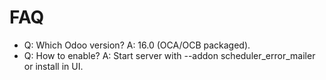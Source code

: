 # FAQ

- Q: Which Odoo version? A: 16.0 (OCA/OCB packaged).
- Q: How to enable? A: Start server with --addon scheduler_error_mailer or install in UI.
